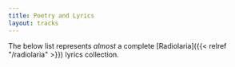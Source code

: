 ```yaml
---
title: Poetry and Lyrics
layout: tracks
---
```


The below list represents *almost* a complete [Radiolaria]({{< relref "/radiolaria" >}}) lyrics collection.
